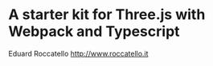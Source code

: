 # A starter kit for Three.js with Webpack and Typescript
Eduard Roccatello http://www.roccatello.it
